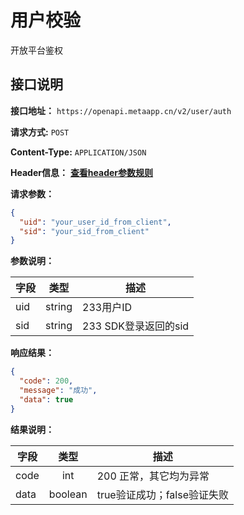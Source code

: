 # 用户校验

开放平台鉴权

## 接口说明

**接口地址：** `https://openapi.metaapp.cn/v2/user/auth`

**请求方式:** `POST`

**Content-Type:** `APPLICATION/JSON`

**Header信息：** **[查看header参数规则](./open_platform_authentication.md)**

**请求参数：**

```json
{
  "uid": "your_user_id_from_client", 
  "sid": "your_sid_from_client"
}
```

**参数说明：**

| 字段 | 类型 | 描述 |
| ------ | -------- | ------- |
| uid | string | 233用户ID | 
| sid | string | 233 SDK登录返回的sid |

**响应结果：**

```json
{
  "code": 200,  
  "message": "成功",
  "data": true  
}
```

**结果说明：**

| 字段 | 类型 | 描述 |
| ---- | :----: | ---- |
| code | int | 200 正常，其它均为异常 | 
| data | boolean | true验证成功；false验证失败 | 